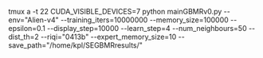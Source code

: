 tmux a -t 22
CUDA_VISIBLE_DEVICES=7 python mainGBMRv0.py --env="Alien-v4" --training_iters=10000000 --memory_size=100000 --epsilon=0.1 --display_step=10000 --learn_step=4 --num_neighbours=50 --dist_th=2 --riqi="0413b" --expert_memory_size=10 --save_path="/home/kpl/SEGBMRresults/"